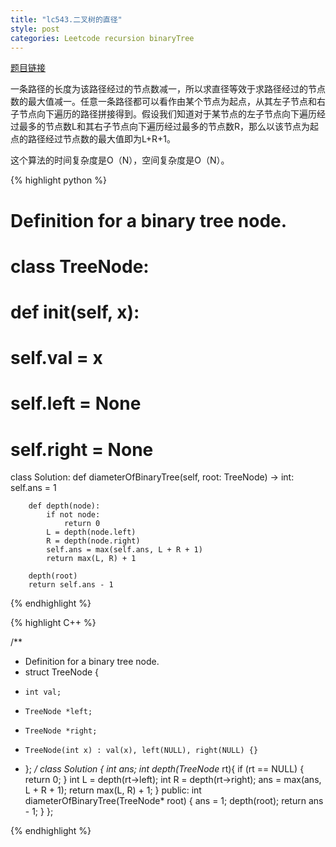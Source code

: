 ```yaml
---
title: "lc543.二叉树的直径"
style: post
categories: Leetcode recursion binaryTree
---
```


[题目链接](https://leetcode-cn.com/problems/diameter-of-binary-tree/)

一条路径的长度为该路径经过的节点数减一，所以求直径等效于求路径经过的节点数的最大值减一。任意一条路径都可以看作由某个节点为起点，从其左子节点和右子节点向下遍历的路径拼接得到。假设我们知道对于某节点的左子节点向下遍历经过最多的节点数L和其右子节点向下遍历经过最多的节点数R，那么以该节点为起点的路径经过节点数的最大值即为L+R+1。

这个算法的时间复杂度是O（N），空间复杂度是O（N）。

{% highlight python %}

# Definition for a binary tree node.
# class TreeNode:
#     def __init__(self, x):
#         self.val = x
#         self.left = None
#         self.right = None

class Solution:
    def diameterOfBinaryTree(self, root: TreeNode) -> int:
        self.ans = 1

        def depth(node):
            if not node:
                return 0
            L = depth(node.left)
            R = depth(node.right)
            self.ans = max(self.ans, L + R + 1)
            return max(L, R) + 1
        
        depth(root)
        return self.ans - 1

{% endhighlight %}

{% highlight C++ %}

/**
 * Definition for a binary tree node.
 * struct TreeNode {
 *     int val;
 *     TreeNode *left;
 *     TreeNode *right;
 *     TreeNode(int x) : val(x), left(NULL), right(NULL) {}
 * };
 */
class Solution {
    int ans;
    int depth(TreeNode* rt){
        if (rt == NULL) {
            return 0;
        }
        int L = depth(rt->left);
        int R = depth(rt->right);
        ans = max(ans, L + R + 1);
        return max(L, R) + 1;
    }
public:
    int diameterOfBinaryTree(TreeNode* root) {
        ans = 1;
        depth(root);
        return ans - 1;
    }
};

{% endhighlight %}
